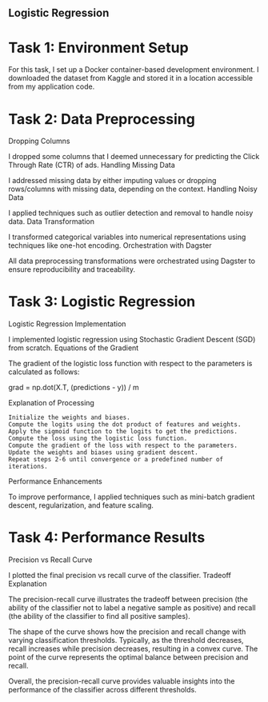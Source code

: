 ## Logistic Regression

# Task 1: Environment Setup

For this task, I set up a Docker container-based development environment. I downloaded the dataset from Kaggle and stored it in a location accessible from my application code.

# Task 2: Data Preprocessing

Dropping Columns

I dropped some columns that I deemed unnecessary for predicting the Click Through Rate (CTR) of ads.
Handling Missing Data

I addressed missing data by either imputing values or dropping rows/columns with missing data, depending on the context.
Handling Noisy Data

I applied techniques such as outlier detection and removal to handle noisy data.
Data Transformation

I transformed categorical variables into numerical representations using techniques like one-hot encoding.
Orchestration with Dagster

All data preprocessing transformations were orchestrated using Dagster to ensure reproducibility and traceability.

# Task 3: Logistic Regression

Logistic Regression Implementation

I implemented logistic regression using Stochastic Gradient Descent (SGD) from scratch.
Equations of the Gradient

The gradient of the logistic loss function with respect to the parameters is calculated as follows: 

grad = np.dot(X.T, (predictions - y)) / m

Explanation of Processing

    Initialize the weights and biases.
    Compute the logits using the dot product of features and weights.
    Apply the sigmoid function to the logits to get the predictions.
    Compute the loss using the logistic loss function.
    Compute the gradient of the loss with respect to the parameters.
    Update the weights and biases using gradient descent.
    Repeat steps 2-6 until convergence or a predefined number of iterations.

Performance Enhancements

To improve performance, I applied techniques such as mini-batch gradient descent, regularization, and feature scaling.

# Task 4: Performance Results

Precision vs Recall Curve

I plotted the final precision vs recall curve of the classifier.
Tradeoff Explanation

The precision-recall curve illustrates the tradeoff between precision (the ability of the classifier not to label a negative sample as positive) and recall (the ability of the classifier to find all positive samples).

The shape of the curve shows how the precision and recall change with varying classification thresholds. Typically, as the threshold decreases, recall increases while precision decreases, resulting in a convex curve. The point of the curve represents the optimal balance between precision and recall.

Overall, the precision-recall curve provides valuable insights into the performance of the classifier across different thresholds.